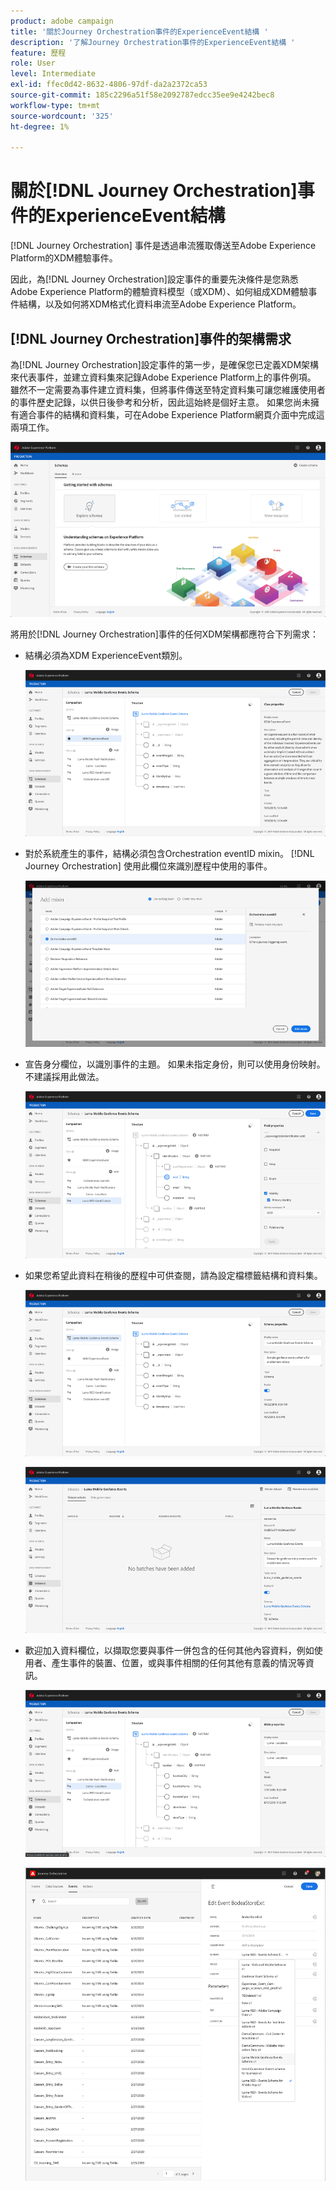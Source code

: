 ```yaml
---
product: adobe campaign
title: '關於Journey Orchestration事件的ExperienceEvent結構 '
description: '了解Journey Orchestration事件的ExperienceEvent結構 '
feature: 歷程
role: User
level: Intermediate
exl-id: ffec0d42-8632-4806-97df-da2a2372ca53
source-git-commit: 185c2296a51f58e2092787edcc35ee9e4242bec8
workflow-type: tm+mt
source-wordcount: '325'
ht-degree: 1%

---
```


# 關於[!DNL Journey Orchestration]事件的ExperienceEvent結構

[!DNL Journey Orchestration] 事件是透過串流獲取傳送至Adobe Experience Platform的XDM體驗事件。

因此，為[!DNL Journey Orchestration]設定事件的重要先決條件是您熟悉Adobe Experience Platform的體驗資料模型（或XDM）、如何組成XDM體驗事件結構，以及如何將XDM格式化資料串流至Adobe Experience Platform。

## [!DNL Journey Orchestration]事件的架構需求

為[!DNL Journey Orchestration]設定事件的第一步，是確保您已定義XDM架構來代表事件，並建立資料集來記錄Adobe Experience Platform上的事件例項。 雖然不一定需要為事件建立資料集，但將事件傳送至特定資料集可讓您維護使用者的事件歷史記錄，以供日後參考和分析，因此這始終是個好主意。 如果您尚未擁有適合事件的結構和資料集，可在Adobe Experience Platform網頁介面中完成這兩項工作。

![](../assets/schema1.png)

將用於[!DNL Journey Orchestration]事件的任何XDM架構都應符合下列需求：

* 結構必須為XDM ExperienceEvent類別。

   ![](../assets/schema2.png)

* 對於系統產生的事件，結構必須包含Orchestration eventID mixin。 [!DNL Journey Orchestration] 使用此欄位來識別歷程中使用的事件。

   ![](../assets/schema3.png)

* 宣告身分欄位，以識別事件的主題。 如果未指定身份，則可以使用身份映射。 不建議採用此做法。

   ![](../assets/schema4.png)

* 如果您希望此資料在稍後的歷程中可供查閱，請為設定檔標籤結構和資料集。

   ![](../assets/schema5.png)

   ![](../assets/schema6.png)

* 歡迎加入資料欄位，以擷取您要與事件一併包含的任何其他內容資料，例如使用者、產生事件的裝置、位置，或與事件相關的任何其他有意義的情況等資訊。

   ![](../assets/schema7.png)

   ![](../assets/schema8.png)

